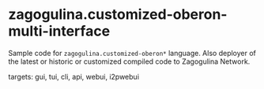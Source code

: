 # zagogulina.customized-oberon-multi-interface

Sample code for `zagogulina.customized-oberon*` language. Also deployer of the latest or historic or customized compiled code to Zagogulina Network.

targets: gui, tui, cli, api, webui, i2pwebui

